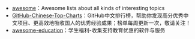 
- [awesome](https://github.com/sindresorhus/awesome)：Awesome lists about all kinds of interesting topics
- [GitHub-Chinese-Top-Charts](https://github.com/kon9chunkit/GitHub-Chinese-Top-Charts)：GitHub中文排行榜，帮助你发现高分优秀中文项目、更高效地吸收国人的优秀经验成果；榜单每周更新一次，敬请关注！
- [awesome-education](https://github.com/wowlusitong/awesome-education)：学生福利-收集支持教育优惠的软件与服务

